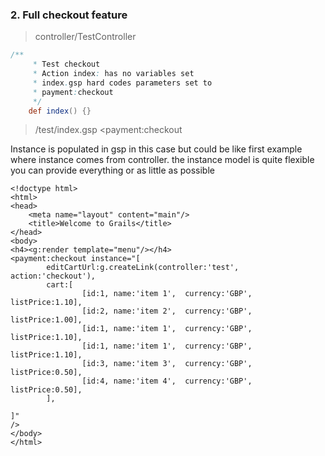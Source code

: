 
### 2. Full checkout feature

>controller/TestController

```groovy
/**
     * Test checkout
     * Action index: has no variables set
     * index.gsp hard codes parameters set to
     * payment:checkout
     */
    def index() {}
```

>/test/index.gsp <payment:checkout

Instance is populated in gsp in this case but could be like first
example where instance comes from controller.
the instance model is quite flexible you can provide everything or as little as possible


```gsp 
<!doctype html>
<html>
<head>
    <meta name="layout" content="main"/>
    <title>Welcome to Grails</title>
</head>
<body>
<h4><g:render template="menu"/></h4>
<payment:checkout instance="[
        editCartUrl:g.createLink(controller:'test', action:'checkout'),
        cart:[
                [id:1, name:'item 1',  currency:'GBP', listPrice:1.10],
                [id:2, name:'item 2',  currency:'GBP', listPrice:1.00],
                [id:1, name:'item 1',  currency:'GBP', listPrice:1.10],
                [id:1, name:'item 1',  currency:'GBP', listPrice:1.10],
                [id:3, name:'item 3',  currency:'GBP', listPrice:0.50],
                [id:4, name:'item 4',  currency:'GBP', listPrice:0.50],
        ],
       
]"
/>
</body>
</html>

```